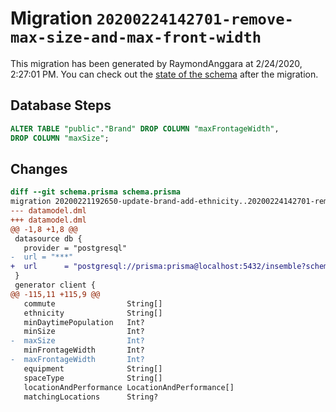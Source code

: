 # Migration `20200224142701-remove-max-size-and-max-front-width`

This migration has been generated by RaymondAnggara at 2/24/2020, 2:27:01 PM.
You can check out the [state of the schema](./schema.prisma) after the migration.

## Database Steps

```sql
ALTER TABLE "public"."Brand" DROP COLUMN "maxFrontageWidth",
DROP COLUMN "maxSize";
```

## Changes

```diff
diff --git schema.prisma schema.prisma
migration 20200221192650-update-brand-add-ethnicity..20200224142701-remove-max-size-and-max-front-width
--- datamodel.dml
+++ datamodel.dml
@@ -1,8 +1,8 @@
 datasource db {
   provider = "postgresql"
-  url = "***"
+  url      = "postgresql://prisma:prisma@localhost:5432/insemble?schema=public"
 }
 generator client {
@@ -115,11 +115,9 @@
   commute                String[]
   ethnicity              String[]
   minDaytimePopulation   Int?
   minSize                Int?
-  maxSize                Int?
   minFrontageWidth       Int?
-  maxFrontageWidth       Int?
   equipment              String[]
   spaceType              String[]
   locationAndPerformance LocationAndPerformance[]
   matchingLocations      String?
```


